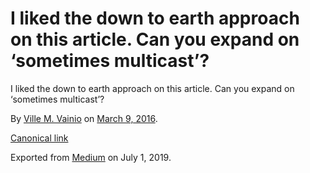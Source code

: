 # I liked the down to earth approach on this article. Can you expand on ‘sometimes multicast’?

I liked the down to earth approach on this article. Can you expand on ‘sometimes multicast’?

By [Ville M. Vainio](https://medium.com/@vivainio) on [March 9, 2016](https://medium.com/p/b5cd51ac4e5a).

[Canonical link](https://medium.com/@vivainio/i-liked-the-down-to-earth-approach-on-this-article-can-you-expand-on-sometimes-multicast-b5cd51ac4e5a)

Exported from [Medium](https://medium.com) on July 1, 2019.